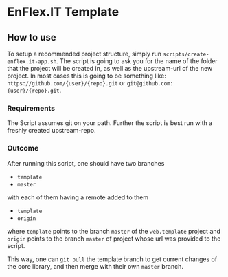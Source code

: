 # EnFlex.IT Template
## How to use
To setup a recommended project structure, simply run `scripts/create-enflex.it-app.sh`.
The script is going to ask you for the name of the folder that the project will be created in, as well as the upstream-url of the new project.
In most cases this is going to be something like: `https://github.com/{user}/{repo}.git` or `git@github.com:{user}/{repo}.git`.

### Requirements
The Script assumes git on your path.
Further the script is best run with a freshly created upstream-repo.

### Outcome
After running this script, one should have two branches
- `template`
- `master`

with each of them having a remote added to them
- `template`
- `origin`

where `template` points to the branch `master` of the `web.template` project and `origin` points to the branch `master` of project whose url was provided to the script.

This way, one can `git pull` the template branch to get current changes of the core library, and then merge with their own `master` branch.
